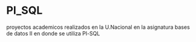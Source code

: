 # Pl_SQL
 proyectos academicos realizados en la U.Nacional en la asignatura bases de datos II en donde se utiliza Pl-SQL
